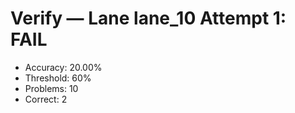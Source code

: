 # Verify — Lane lane_10 Attempt 1: FAIL

- Accuracy: 20.00%
- Threshold: 60%
- Problems: 10
- Correct: 2